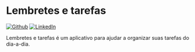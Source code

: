 # Lembretes e tarefas
[![Github](https://img.shields.io/static/v1?label=@Github&message=Rodrigo%20Oliveira&color=navy)](https://github.com/rodrigdev)
[![LinkedIn](https://img.shields.io/static/v1?label=@LinkedIn&message=@rodrigdeveloper&color=blue)](https://www.linkedin.com/in/rodrigdeveloper/)

Lembretes e tarefas é um aplicativo para ajudar a organizar suas tarefas do dia-a-dia.
